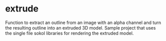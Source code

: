 # extrude
Function to extract an outline from an image with an alpha channel and turn the resulting outline into an extruded 3D model. 
Sample project that uses the single file sokol libraries for rendering the extruded model.
